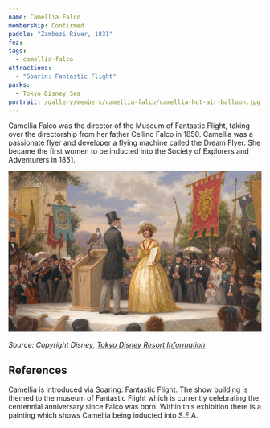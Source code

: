```yaml
---
name: Camellia Falco
membership: Confirmed
paddle: "Zambezi River, 1831"
fez:
tags:
  - camellia-falco
attractions:
  - "Soarin: Fantastic Flight"
parks:
  - Tokyo Disney Sea
portrait: /gallery/members/camellia-falco/camellia-hot-air-balloon.jpg
---
```


Camellia Falco was the director of the Museum of Fantastic Flight, taking over the directorship from her father Cellino Falco in 1850. Camellia was a passionate flyer and developer a flying machine called the Dream Flyer. She became the first women to be inducted into the Society of Explorers and Adventurers in 1851.

![Camellia Being Inducted to S.E.A.](/gallery/members/camellia-falco/sea-induction.jpg)

_Source: Copyright Disney, <a href="https://www.tokyodisneyresort.jp/treasure/soaring/museum/special.html" target="_blank">Tokyo Disney Resort Information</a>_

## References

Camellia is introduced via Soaring: Fantastic Flight. The show building is themed to the museum of Fantastic Flight which is currently celebrating the centennial anniversary since Falco was born. Within this exhibition there is a painting which shows Camellia being inducted into S.E.A.
